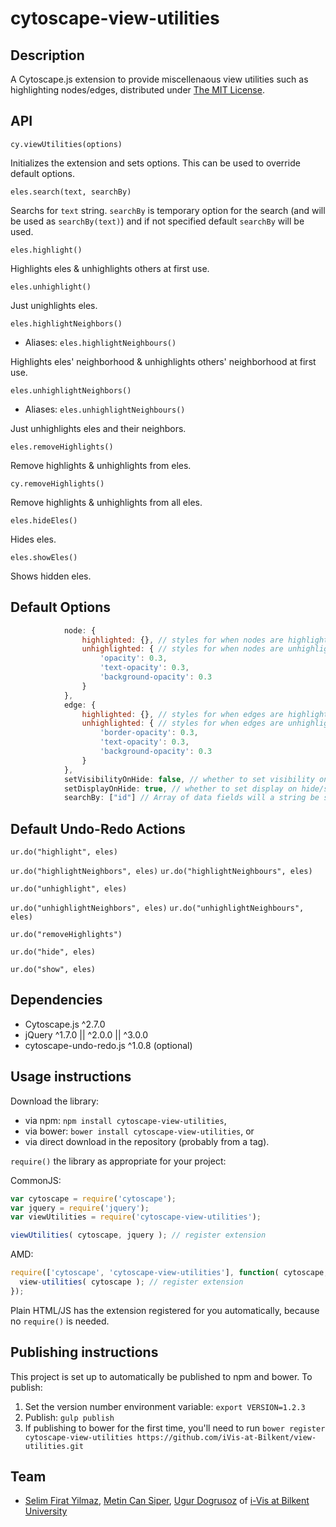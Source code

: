 cytoscape-view-utilities
================================================================================

## Description

A Cytoscape.js extension to provide miscellenaous view utilities such as highlighting nodes/edges, distributed under [The MIT License](https://opensource.org/licenses/MIT).

## API

`cy.viewUtilities(options)`

Initializes the extension and sets options. This can be used to override default options.

`eles.search(text, searchBy)`

Searchs for `text` string. `searchBy` is temporary option for the search (and will be used as `searchBy(text)`) and if not specified default `searchBy` will be used. 

`eles.highlight()`

Highlights eles & unhighlights others at first use.

`eles.unhighlight()`

Just unighlights eles.

`eles.highlightNeighbors()`
* Aliases: `eles.highlightNeighbours()`

Highlights eles' neighborhood & unhighlights others' neighborhood at first use.

`eles.unhighlightNeighbors()`
* Aliases: `eles.unhighlightNeighbours()`

Just unhighlights eles and their neighbors.

`eles.removeHighlights()`

Remove highlights & unhighlights from eles.

`cy.removeHighlights()`

Remove highlights & unhighlights from all eles.

`eles.hideEles()`

Hides eles.

`eles.showEles()`

Shows hidden eles.


## Default Options
```javascript
            node: {
                highlighted: {}, // styles for when nodes are highlighted.
                unhighlighted: { // styles for when nodes are unhighlighted.
                    'opacity': 0.3,
                    'text-opacity': 0.3,
                    'background-opacity': 0.3
                }
            },
            edge: {
                highlighted: {}, // styles for when edges are highlighted.
                unhighlighted: { // styles for when edges are unhighlighted.
                    'border-opacity': 0.3,
                    'text-opacity': 0.3,
                    'background-opacity': 0.3
                }
            },
            setVisibilityOnHide: false, // whether to set visibility on hide/show
            setDisplayOnHide: true, // whether to set display on hide/show
            searchBy: ["id"] // Array of data fields will a string be searched on or function which executes search.
```


## Default Undo-Redo Actions


`ur.do("highlight", eles)`

`ur.do("highlightNeighbors", eles)`
`ur.do("highlightNeighbours", eles)`

`ur.do("unhighlight", eles)`

`ur.do("unhighlightNeighbors", eles)` 
`ur.do("unhighlightNeighbours", eles)`

`ur.do("removeHighlights")`

`ur.do("hide", eles)`

`ur.do("show", eles)`

## Dependencies

 * Cytoscape.js ^2.7.0
 * jQuery ^1.7.0 || ^2.0.0 || ^3.0.0
 * cytoscape-undo-redo.js ^1.0.8 (optional)


## Usage instructions

Download the library:
 * via npm: `npm install cytoscape-view-utilities`,
 * via bower: `bower install cytoscape-view-utilities`, or
 * via direct download in the repository (probably from a tag).

`require()` the library as appropriate for your project:

CommonJS:
```js
var cytoscape = require('cytoscape');
var jquery = require('jquery');
var viewUtilities = require('cytoscape-view-utilities');

viewUtilities( cytoscape, jquery ); // register extension
```

AMD:
```js
require(['cytoscape', 'cytoscape-view-utilities'], function( cytoscape, view-utilities ){
  view-utilities( cytoscape ); // register extension
});
```

Plain HTML/JS has the extension registered for you automatically, because no `require()` is needed.


## Publishing instructions

This project is set up to automatically be published to npm and bower.  To publish:

1. Set the version number environment variable: `export VERSION=1.2.3`
1. Publish: `gulp publish`
1. If publishing to bower for the first time, you'll need to run `bower register cytoscape-view-utilities https://github.com/iVis-at-Bilkent/view-utilities.git`

## Team

  * [Selim Firat Yilmaz](https://github.com/mrsfy), [Metin Can Siper](https://github.com/metincansiper), [Ugur Dogrusoz](https://github.com/ugurdogrusoz) of [i-Vis at Bilkent University](http://www.cs.bilkent.edu.tr/~ivis)
